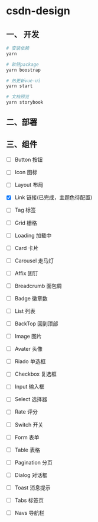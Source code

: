 # csdn-design

## 一、 开发
```bash
# 安装依赖
yarn

# 软链package
yarn boostrap

# 热更新vue-ui
yarn start

# 文档预览
yarn storybook
```
## 二、部署

## 三、组件

- [ ] Button 按钮
- [ ] Icon 图标
- [ ] Layout 布局
- [x] Link 链接(已完成，主题色待配置)
- [ ] Tag 标签
- [ ] Grid 栅格
- [ ] Loading 加载中
- [ ] Card 卡片
- [ ] Carousel 走马灯
- [ ] Affix 固钉
- [ ] Breadcrumb 面包屑
- [ ] Badge 徽章数
- [ ] List 列表
- [ ] BackTop 回到顶部 
- [ ] Image 图片
- [ ] Avater 头像

- [ ] Riado 单选框
- [ ] Checkbox 复选框
- [ ] Input 输入框
- [ ] Select 选择器
- [ ] Rate 评分
- [ ] Switch 开关
- [ ] Form 表单

- [ ] Table 表格
- [ ] Pagination 分页
- [ ] Dialog 对话框
- [ ] Toast 消息提示
- [ ] Tabs 标签页
- [ ] Navs 导航栏